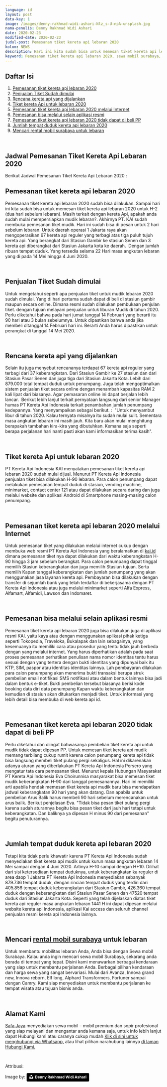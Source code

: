 ```yaml
---
language: id
layout: post
data-key: 1
image: /images/denny-rakhmad-widi-ashari-Nlz_s-U-npA-unsplash.jpg
nama-penulis: Denny Rakhmad Widi Ashari
date: 2020-02-23
modified-date: 2020-02-23
judul-post: Pemesanan tiket kereta api lebaran 2020
kolom: NEWS
description: Hari ini kita sudah bisa untuk memesan tiket kereta api lebaran 2020 untuk H-2, Masih terkait kereta Api, apakah anda sudah mulai mempersiapkan mudik lebaran? dan menyiapkan rencana liburan anda dengan menggunakan jasa rental mobil surabaya
keyword: Pemesanan tiket kereta api lebaran 2020, sewa mobil surabaya, sewa mobil surabaya murah, rental mobil surabaya, rental mobil surabaya murah, safajaya, safa jaya, safajaya.com, sewa mobil di surabaya, rental mobil di surabaya
---
```

<div class="card">
	<h2 class="card-title">Daftar Isi</h2>
<ol>
    <li><a href="{{ page.url }}#1">Pemesanan tiket kereta api lebaran 2020</a></li>
    <li><a href="{{ page.url }}#2">Penjualan Tiket Sudah dimulai</a><br></li>
    <li><a href="{{ page.url }}#3">Rencana kereta api yang dijalankan</a><br></li>
    <li><a href="{{ page.url }}#4">Tiket kereta Api untuk lebaran 2020</a><br></li>
    <li><a href="{{ page.url }}#5">Pemesanan tiket kereta api lebaran 2020 melalui Internet</a><br></li>
    <li><a href="{{ page.url }}#6">Pemesanan bisa melalui selain aplikasi resmi</a><br></li>
    <li><a href="{{ page.url }}#7">Pemesanan tiket kereta api lebaran 2020 tidak dapat di beli PP</a><br></li>
    <li><a href="{{ page.url }}#8">Jumlah tempat duduk kereta api lebaran 2020</a><br></li>
    <li><a href="{{ page.url }}#9">Mencari rental mobil surabaya untuk lebaran</a><br></li>
</ol>
</div>
<br>
<h2 class="card-title">Jadwal Pemesanan Tiket Kereta Api Lebaran 2020</h2>
<p class="info">Berikut Jadwal Pemesanan Tiket Kereta Api Lebaran 2020 :</p>
<amp-img src="{{ site.url }}/images/jadwal-pemesanan-tiket-kereta-api-lebaran-2020.jpg" width="363" height="1000" alt="Jadwal Pemesanan Tiket Kereta Api Lebaran 2020" title="Jadwal Pemesanan Tiket Kereta Api Lebaran 2020" layout="responsive"></amp-img>



<h2 class="card-title" id="1">Pemesanan tiket kereta api lebaran 2020</h2>
<p class="info">
	Pemesanan tiket kereta api lebaran 2020 sudah bisa dilakukan. Sampai hari ini kita sudah bisa untuk memesan tiket kereta api lebaran 2020 untuk H-2 (dua hari sebelum lebaran). Masih terkait dengan kereta Api, apakah anda sudah mulai mempersiapkan mudik lebaran?. Akhirnya PT. KAI sudah membuka pemesanan tiket mudik. Hari ini sudah bisa di pesan untuk 2 hari sebelum lebaran. Untuk daerah operasi 1 Jakarta raya akan mengoperasikan 67 kereta api reguler yang terbagi atas tiga puluh tujuh kereta api. Yang berangkat dari Stasiun Gambir ke stasiun Senen dan 3 kereta api diberangkat dari Stasiun Jakarta kota ke daerah.  Dengan jumlah ribuan tempat duduk. Yang tersedia selama 22 Hari masa angkutan lebaran yang di pada 14 Mei hingga 4 Juni 2020.
</p>
<br>
<h2 class="card-title" id="2">Penjualan Tiket Sudah dimulai</h2>
<p class="info">
	Untuk mengetahui seperti apa penjualan tiket untuk mudik lebaran 2020 sudah dimulai. Yang di hari pertama sudah dapat di beli di stasiun gambir maupun secara online. Dimana resmi sudah dilakukan pembukaan penjulan tiket. dengan tujuan melayani penjualan untuk liburan Mudik di tahun 2020. Perlu diketahui bahwa pada hari jumat tanggal 14 Februari yang berarti itu 90 hari atau 3 bulan sebelumnya. Untuk dipastikan bahwa anda jika membeli ditanggal 14 Februari hari ini. Berarti Anda harus dipastikan untuk perangkat di tanggal 14 Mei 2020.
</p>
<br>
<h2 class="card-title" id="3">Rencana kereta api yang dijalankan</h2>
<p class="info">
	Selain itu juga menyebut rencananya terdapat 67 kereta api reguler yang terbagi dari 37 keberangkatan. Dari Stasiun Gambir ke 27 stasiun dan dari Stasiun Pasar Senen dan juga tiga dari Stasiun Jakarta Kota. Lebih dari 879.000 total tempat duduk untuk penumpang. Juga telah mengoptimalkan sistem penjualan tiket secara online dengan menambah kapasitas RAM 2 kali lipat dari biasanya. Agar pemasaran online ini dapat berjalan lebih lancar.  Berikut lebih lanjut terkait pernyataan langsung dari senior Manager humas PT Kereta Api Indonesia terkait penambahan jumlah penumpang kedepannya. Yang menyampaikan sebagai berikut. :  "Untuk menyambut libur di tahun 2020. Kalau ternyata misalnya itu sudah mulai sulit. Sementara masa angkutan lebaran ini masih jauh. Kita baru akan mulai menghitung berapakah tambahan kira-kira yang dibutuhkan. Kemana saja seperti berapa perjalanan hari nanti pasti akan kami informasikan terima kasih".
</p>
<br>
<h2 class="card-title" id="4">Tiket kereta Api untuk lebaran 2020</h2>
<p class="info">
	PT Kereta Api Indonesia KAI menyatakan pemesanan tiket kereta api lebaran 2020 sudah mulai dijual. Menurut PT Kereta Api Indonesia penjualan tiket bisa dilakukan H-90 lebaran. Para calon penumpang dapat melakukan pemesanan tempat duduk di stasiun, vending machine, minimarket, contact center 121 atau dapat dilakukan secara daring dan juga melalui website dan aplikasi Android di Smartphone masing-masing calon penumpang.
</p>
<br>
<h2 class="card-title" id="5">Pemesanan tiket kereta api lebaran 2020 melalui Internet</h2>
<p class="info">
	Untuk pemesanan tiket yang dilakukan melalui internet cukup dengan membuka web resmi PT Kereta Api Indonesia yang beralamatkan di <a href="https://kai.id" rel="noreferrer">kai.id</a> dimana pemesanan tiket nya dapat dilakukan dari waktu keberangkatan H-90 hingga 3 jam sebelum berangkat. Para calon penumpang dapat tinggal memilih Stasiun keberangkatan dan juga memilih Stasiun tujuan. Serta memilih Kapan tanggal keberangkatan dan jumlah penumpang yang akan menggunakan jasa layanan kereta api. Pembayaran bisa dilakukan dengan transfer di sejumlah bank yang telah terdaftar di bekerjasama dengan PT Kereta Api Indonesia atau juga melalui minimarket seperti Alfa Express, Alfamart, Alfamidi, Lawson dan Indomaret.
</p>
<br>
<h2 class="card-title" id="6">Pemesanan bisa melalui selain aplikasi resmi</h2>
<p class="info">
	Pemesanan tiket kereta api lebaran 2020 juga bisa dilakukan juga di aplikasi resmi KAI. yaitu kaya atau dengan menggunakan aplikasi pihak ketiga seperti Tokopedia, Traveloka, Bukalapak dan lain sebagainya, yang kesemuanya itu memiliki cara atau prosedur yang tentu tidak jauh berbeda dengan yang melalui internet. Yang harus diperhatikan adalah pada saat proses pemesanan perhatikan penulisan nama nomor identitas tentu harus sesuai dengan yang tertera dengan bukti identitas yang dipunyai baik itu KTP, SIM, paspor atau identitas identitas lainnya. Lah pembayaran dilakukan para calon penumpang akan menerima bukti transaksi berupa struk pembelian email notifikasi SMS notifikasi atau dalam bentuk lainnya bisa jadi dalam bentuk e-tiket. Bukti pembelian tersebut biasanya berisi kode booking data diri data penumpang Kapan waktu keberangkatan dan kemudian di stasiun akan ditukarkan menjadi tiket. Untuk informasi yang lebih detail bisa membuka di web kereta api id.
</p>
<br>
<h2 class="card-title" id="7">Pemesanan tiket kereta api lebaran 2020 tidak dapat di beli PP</h2>
<p class="info">
	Perlu diketahui dan diingat bahwasanya pembelian tiket kereta api untuk mudik tidak dapat dipesan PP. Untuk memesan tiket kereta api mudik memang terbilang cukup rumit karena calon penumpang kereta api tidak bisa langsung membeli tiket pulang pergi sekaligus. Hal ini dikarenakan adanya aturan yang diberlakukan PT Kereta Api Indonesia Persero yang mengatur tata cara pemesanan tiket. Menurut kepala Hubungan Masyarakat PT Kereta Api Indonesia Eva Choirunnisa masyarakat bisa memesan tiket mudik keberangkatan H-90 dari tanggal pemesanannya. Hari ini memiliki arti apabila hendak memesan tiket kereta api mudik baru bisa mendapatkan jadwal keberangkatan 90 hari yang akan datang. Dan apabila untuk pembelian Arus Balik harus membeli 90 hari sebelum merencanakan untuk arus balik. Berikut penjelasan Eva. "Tidak bisa pesan tiket pulang pergi karena sudah aturannya begitu bisa pesan tiket dari jauh hari tetapi untuk keberangkatan. Dan baliknya ya dipesan H minus 90 dari pemesanan" begitu penuturannya.
</p>
<br>
<h2 class="card-title" id="8">Jumlah tempat duduk kereta api lebaran 2020</h2>
<p class="info">
	Tetapi kita tidak perlu khawatir karena PT Kereta Api Indonesia sudah menyediakan tiket kereta api mudik untuk kurun masa angkutan lebaran 14 Mei sampai dengan 4 Juni 2020. Artinya H-10 sampai dengan H+10. Dilihat dari sisi ketersediaan tempat duduknya, untuk keberangkatan ka reguler di area daop 1 Jakarta PT Kereta Api Indonesia menyediakan sebanyak 879.736 tempat duduk, dengan rincian tempat duduk yang terdiri dari 405.856 tempat duduk keberangkatan dari Stasiun Gambir, 426.360 tempat duduk dengan keberangkatan dari Stasiun Pasar Senen dan 47520 tempat duduk dari Stasiun Jakarta Kota. Seperti yang telah dijelaskan diatas tiket kereta api reguler masa angkutan lebaran 1441 H ini dapat dipesan melalui website kereta api Indonesia, aplikasi Kai access dan seluruh channel penjualan resmi kereta api Indonesia lainnya.
</p>
<br>
<h2 class="card-title" id="9">Mencari <a href="/">rental mobil surabaya</a> untuk lebaran</h2>
<p class="info">
	Untuk membantu mobilitas lebaran Anda, Anda bisa dengan Sewa mobil Surabaya. Kalau anda ingin mencari sewa mobil Surabaya, sekarang anda berada di tempat yang tepat. Disini kami menawarkan berbagai kendaraan yang siap untuk membantu perjalanan Anda. Berbagai pilihan kendaraan dan harga sewa yang sangat bervariasi. Mulai dari Avanza, Innova grand new, Innova reborn, Elf long, Alphard Transformers, Fortuner sampai dengan Camry. Kami siap menyediakan untuk membantu perjalanan ke tempat wisata atau tujuan bisnis anda.
</p>
<br>
<h2 class="card-title">Alamat Kami</h2>
<p class="info">
	<a href="/">Safa Jaya</a> menyediakan sewa mobil – mobil premium dan sopir profesional yang siap melayani dan mengantar anda kemana saja, untuk info lebih lanjut dapat Hubungi kami atau caranya cukup mudah <a href="https://web.whatsapp.com/send?phone=6281234220073&text=Hallo,%20CS%20safajaya.com">Klik di sini untuk menghubungi via Whatsapp,</a> atau lihat pilihan narahubung lainnya <a href="/kontak-kami/">di laman Hubungi Kami.</a>
</p>
<br>
<p>
    Attribusi:
</p>
Image by: <a style="background-color:black;color:white;text-decoration:none;padding:4px 6px;font-family:-apple-system, BlinkMacSystemFont, &quot;San Francisco&quot;, &quot;Helvetica Neue&quot;, Helvetica, Ubuntu, Roboto, Noto, &quot;Segoe UI&quot;, Arial, sans-serif;font-size:12px;font-weight:bold;line-height:1.2;display:inline-block;border-radius:3px" href="https://unsplash.com/@dennyrwa?utm_medium=referral&amp;utm_campaign=photographer-credit&amp;utm_content=creditBadge" target="_blank" rel="noopener noreferrer" title="Download free do whatever you want high-resolution photos from Denny Rakhmad Widi Ashari"><span style="display:inline-block;padding:2px 3px"><svg xmlns="http://www.w3.org/2000/svg" style="height:12px;width:auto;position:relative;vertical-align:middle;top:-2px;fill:white" viewBox="0 0 32 32"><title>unsplash-logo</title><path d="M10 9V0h12v9H10zm12 5h10v18H0V14h10v9h12v-9z"></path></svg></span><span style="display:inline-block;padding:2px 3px">Denny Rakhmad Widi Ashari</span></a>